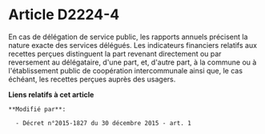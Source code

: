 # Article D2224-4

En cas de délégation de service public, les rapports annuels précisent la nature exacte des services délégués. Les
indicateurs financiers relatifs aux recettes perçues distinguent la part revenant directement ou par reversement au
délégataire, d'une part, et, d'autre part, à la commune ou à l'établissement public de coopération intercommunale ainsi que,
le cas échéant, les recettes perçues auprès des usagers.

**Liens relatifs à cet article**

	**Modifié par**:

	  - Décret n°2015-1827 du 30 décembre 2015 - art. 1
